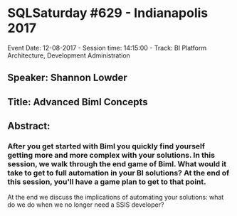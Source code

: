 # SQLSaturday #629 - Indianapolis 2017
Event Date: 12-08-2017 - Session time: 14:15:00 - Track: BI Platform Architecture, Development  Administration
## Speaker: Shannon Lowder
## Title: Advanced Biml Concepts
## Abstract:
### After you get started with Biml you quickly find yourself getting more and more complex with your solutions. In this session, we walk through the end game of Biml.  What would it take to get to full automation in your BI solutions?  At the end of this session, you'll have a game plan to get to that point.

At the end we discuss the implications of automating your solutions: what do we do when we no longer need a SSIS developer?
